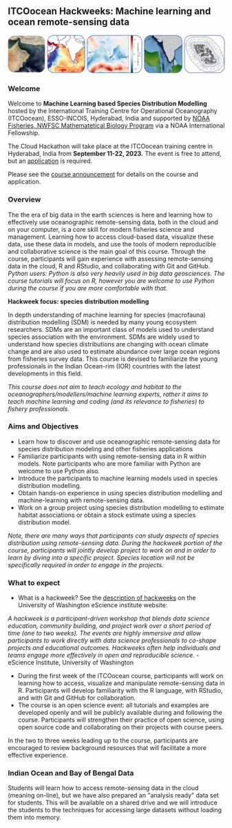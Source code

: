 
## ITCOocean Hackweeks: Machine learning and ocean remote-sensing data

![banner](images/readme-header.png)

### Welcome

Welcome to **Machine Learning based Species Distribution Modelling** hosted by the International Training Centre for Operational Oceanography (ITCOocean), ESSO-INCOIS, Hyderabad, India and supported by [NOAA Fisheries, NWFSC Mathematetical Biology Program](https://nwfsc-math-bio.github.io/) via a NOAA International Fellowship.

The Cloud Hackathon will take place at the ITCOocean training centre in Hyderabad, India from **September 11-22, 2023.** The event is free to attend, but an [application](https://incois.gov.in/ITCOocean/itco097.jsp) is required. 

Please see the [course announcement](https://incois.gov.in/ITCOocean/itco097.jsp) for details on the course and application.

### Overview

The the era of big data in the earth sciences is here and learning how to effectively use oceanographic remote-sensing data, both in the cloud and on your computer, is a core skill for modern fisheries science and management. Learning how to access cloud-based data, visualize these data, use these data in models, and use the tools of modern reproducible and collaborative science is the main goal of this course. Through the course, participants will gain experience with assessing remote-sensing data in the cloud, R and RStudio, and collaborating with Git and GitHub. *Python users: Python is also very heavily used in big data geosciences. The course tutorials will focus on R, however you are welcome to use Python during the course if you are more comfortable with that.*

**Hackweek focus: species distribution modelling**

In depth understanding of machine learning for species (macrofauna) distribution modelling (SDM) is needed by many young ecosystem researchers. SDMs are an important class of models used to understand species association with the environment. SDMs are widely used to understand how species distributions are changing with ocean climate change and are also used to estimate abundance over large ocean regions from fisheries survey data. This course is devised to familiarize the young professionals in the Indian Ocean-rim (IOR) countries with the latest developments in this field.

*This course does not aim to teach ecology and habitat to the oceanographers/modellers/machine learning experts, rather it aims to teach machine learning and coding (and its relevance to fisheries) to fishery professionals.* 

### Aims and Objectives

* Learn how to discover and use oceanographic remote-sensing data for species distribution modeling and other fisheries applications
* Familiarize participants with using remote-sensing data in R within models. Note participants who are more familiar with Python are welcome to use Python also.
* Introduce the participants to machine learning models used in species distribution modelling.
* Obtain hands-on experience in using species distribution modelling and machine-learning with remote-sensing data.
* Work on a group project using species distribution modelling to estimate habitat associations or obtain a stock estimate using a species distribution model. 

*Note, there are many ways that participants can study aspects of species distribution using remote-sensing data. During the hackweek portion of the course, participants will jointly develop project to work on and in order to learn by diving into a specific project. Species location will not be specifically required in order to engage in the projects.*

### What to expect

* What is a hackweek? See the [description of hackweeks](https://escience.washington.edu/using-data-science/hackweeks/) on the University of Washington eScience institute website:

*A hackweek is a participant-driven workshop that blends data science education, community building, and project work over a short period of time (one to two weeks). The events are highly immersive and allow participants to work directly with data science professionals to co-shape projects and educational outcomes. Hackweeks often help individuals and teams engage more effectively in open and reproducible science.* - eScience Institute, University of Washington

* During the first week of the ITCOocean course, participants will work on learning how to access, visualize and manipulate remote-sensing data in R. Participants will develop familiarity with the R language, with RStudio, and with Git and GitHub for collaboration.
* The course is an open science event: all tutorials and examples are developed openly and will be publicly available during and following the course. Participants will strengthen their practice of open science, using open source code and collaborating on their projects with course peers.

In the two to three weeks leading up to the course, participants are encouraged to review background resources that will facilitate a more effective experience. 

### Indian Ocean and Bay of Bengal Data

Students will learn how to access remote-sensing data in the cloud (meaning on-line), but we have also prepared an "analysis ready" data set for students. This will be available on a shared drive and we will introduce the students to the techniques for accessing large datasets without loading them into memory.


